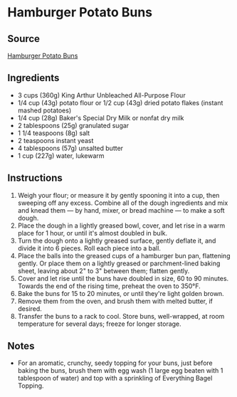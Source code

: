 # Hamburger Potato Buns

## Source
[Hamburger Potato Buns](https://www.kingarthurbaking.com/recipes/hamburger-potato-buns-recipe)

## Ingredients
- 3 cups (360g) King Arthur Unbleached All-Purpose Flour
- 1/4 cup (43g) potato flour or 1/2 cup (43g) dried potato flakes (instant mashed potatoes)
- 1/4 cup (28g) Baker's Special Dry Milk or nonfat dry milk
- 2 tablespoons (25g) granulated sugar
- 1 1/4 teaspoons (8g) salt
- 2 teaspoons instant yeast
- 4 tablespoons (57g) unsalted butter
- 1 cup (227g) water, lukewarm

## Instructions
1. Weigh your flour; or measure it by gently spooning it into a cup, then sweeping off any excess. Combine all of the dough ingredients and mix and knead them — by hand, mixer, or bread machine — to make a soft dough.
2. Place the dough in a lightly greased bowl, cover, and let rise in a warm place for 1 hour, or until it's almost doubled in bulk.
3. Turn the dough onto a lightly greased surface, gently deflate it, and divide it into 6 pieces. Roll each piece into a ball.
4. Place the balls into the greased cups of a hamburger bun pan, flattening gently. Or place them on a lightly greased or parchment-lined baking sheet, leaving about 2" to 3" between them; flatten gently.
5. Cover and let rise until the buns have doubled in size, 60 to 90 minutes. Towards the end of the rising time, preheat the oven to 350°F.
6. Bake the buns for 15 to 20 minutes, or until they're light golden brown.
7. Remove them from the oven, and brush them with melted butter, if desired.
8. Transfer the buns to a rack to cool. Store buns, well-wrapped, at room temperature for several days; freeze for longer storage.

## Notes
- For an aromatic, crunchy, seedy topping for your buns, just before baking the buns, brush them with egg wash (1 large egg beaten with 1 tablespoon of water) and top with a sprinkling of Everything Bagel Topping.

